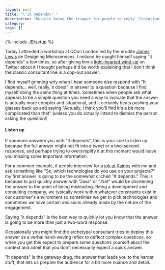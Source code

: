 ```yaml
---
layout: post
title: "\"It Depends\" "
description: "Despite being the trigger for people to reply 'Consultants, eh?' in many cases it's the shortest correct answer you can get. This is your cue to listen up for the nuances."
category: 
tags: []
---
```

{% include JB/setup %}

Today I attended a workshop at QCon London led by the erudite [James Lewis](https://twitter.com/boicy) on Designing Microservices. I noticed he caught himself saying "it depends" a few times, so after giving him a [light-hearted wind-up](https://twitter.com/willhamill/status/572428321264418816) on Twitter about it I thought perhaps it'd be worth explaining that I don't think the classic consultant line is a cop-out answer.

I find myself grinning wrly when I hear someone else respond with "It depends... well, really, it does!" in answer to a question because I find myself doing the same thing at times. Sometimes when people ask what appears to be a simple question you need a way to indicate that the answer is actually more complex and situational, and it certainly beats pushing your glasses back up and saying "Actually, I think you'll find it's a bit more complicated than that" (unless you do actually intend to dismiss the person asking the question!)

####  Listen up

If someone answers you with "it depends", this is your cue to listen up because the full answer might not fit into a tweet or a two-second response, and perhaps trying to oversimplify it at this moment would leave you missing some important information. 

For a common example, if people interview for a [job at Kainos](https://www.kainos.com/careers/vacancies/) with me and ask something like "So, which technologies do you use on your projects?" my first answer is going to be the somewhat clichéd "It depends." This is because to just quickly answer with "Java" or ".Net" would be shortening the answer to the point of being misleading. Being a development and consulting company, we typically work within whatever constraints exist in our customer's environment so sometimes we get to pick technologies and sometimes we have certain decisions already made by the nature of the engagement.

Saying "it depends" is the best way to quickly let you know that the answer is going to be more than just a two-word response.

Occasionally you might find the archetypal consultant tries to deploy this answer as a verbal hand-waving reflex to deflect complex questions, so when you get this expect to prepare some questions yourself about the context and admit that you don't necessarily expect a quick answer. 

"It depends" is the gateway drug, the answer that leads you to the harder stuff, that lets us prepare the audience for a bit more nuance and detail.
